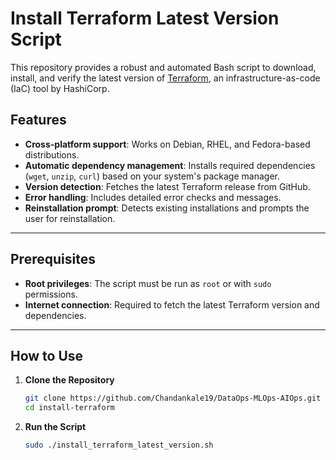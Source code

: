 # Install Terraform Latest Version Script

This repository provides a robust and automated Bash script to download, install, and verify the latest version of [Terraform](https://www.terraform.io/), an infrastructure-as-code (IaC) tool by HashiCorp.

## Features

- **Cross-platform support**: Works on Debian, RHEL, and Fedora-based distributions.
- **Automatic dependency management**: Installs required dependencies (`wget`, `unzip`, `curl`) based on your system's package manager.
- **Version detection**: Fetches the latest Terraform release from GitHub.
- **Error handling**: Includes detailed error checks and messages.
- **Reinstallation prompt**: Detects existing installations and prompts the user for reinstallation.

---

## Prerequisites

- **Root privileges**: The script must be run as `root` or with `sudo` permissions.
- **Internet connection**: Required to fetch the latest Terraform version and dependencies.

---

## How to Use

1. **Clone the Repository**

   ```bash
   git clone https://github.com/Chandankale19/DataOps-MLOps-AIOps.git
   cd install-terraform

2. **Run the Script**

   ```bash
   sudo ./install_terraform_latest_version.sh

